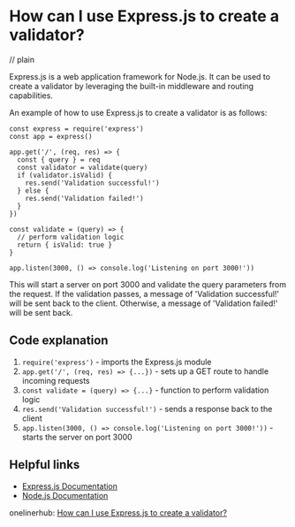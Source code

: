# How can I use Express.js to create a validator?
// plain

Express.js is a web application framework for Node.js. It can be used to create a validator by leveraging the built-in middleware and routing capabilities.

An example of how to use Express.js to create a validator is as follows:

```
const express = require('express')
const app = express()

app.get('/', (req, res) => {
  const { query } = req
  const validator = validate(query)
  if (validator.isValid) {
    res.send('Validation successful!')
  } else {
    res.send('Validation failed!')
  }
})

const validate = (query) => {
  // perform validation logic
  return { isValid: true }
}

app.listen(3000, () => console.log('Listening on port 3000!'))
```

This will start a server on port 3000 and validate the query parameters from the request. If the validation passes, a message of 'Validation successful!' will be sent back to the client. Otherwise, a message of 'Validation failed!' will be sent back.

## Code explanation


1. `require('express')` - imports the Express.js module
2. `app.get('/', (req, res) => {...})` - sets up a GET route to handle incoming requests
3. `const validate = (query) => {...}` - function to perform validation logic
4. `res.send('Validation successful!')` - sends a response back to the client
5. `app.listen(3000, () => console.log('Listening on port 3000!'))` - starts the server on port 3000

## Helpful links

- [Express.js Documentation](https://expressjs.com/en/4x/api.html)
- [Node.js Documentation](https://nodejs.org/en/docs/)

onelinerhub: [How can I use Express.js to create a validator?](https://onelinerhub.com/expressjs/how-can-i-use-express-js-to-create-a-validator)